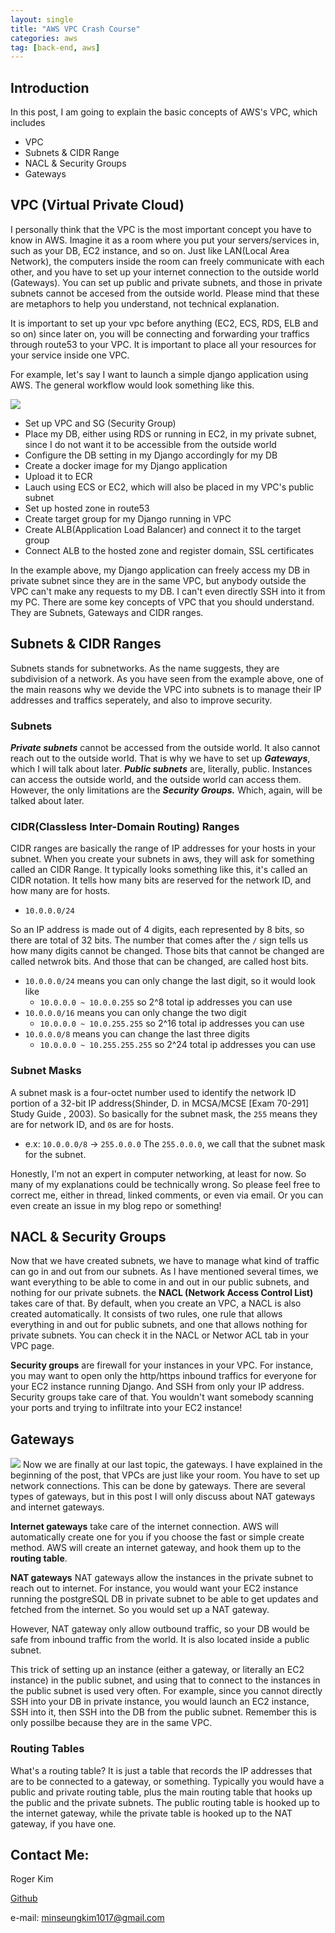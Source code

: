 ```yaml
---
layout: single
title: "AWS VPC Crash Course"
categories: aws
tag: [back-end, aws] 
---
```

## Introduction 
In this post, I am going to explain the basic concepts of AWS's VPC, which includes
- VPC 
- Subnets & CIDR Range
- NACL & Security Groups 
- Gateways

## VPC (Virtual Private Cloud)
I personally think that the VPC is the most important concept you have to know in AWS. Imagine it as a room where you put your servers/services in, such as your DB, EC2 instance, and so on. Just like LAN(Local Area Network), the computers inside the room can freely communicate with each other, and you have to set up your internet connection to the outside world (Gateways). You can set up public and private subnets, and those in private subnets cannot be accesed from the outside world. Please mind that these are metaphors to help you understand, not technical explanation.

It is important to set up your vpc before anything (EC2, ECS, RDS, ELB and so on) since later on, you will be connecting and forwarding your traffics through route53 to your VPC. It is important to place all your resources for your service inside one VPC.

For example, let's say I want to launch a simple django application using AWS. The general workflow would look something like this.

![](/assets/img/aws-architect.png)

- Set up VPC and SG (Security Group)
- Place my DB, either using RDS or running in EC2, in my private subnet, since I do not want it to be accessible from the outside world
- Configure the DB setting in my Django accordingly for my DB
- Create a docker image for my Django application
- Upload it to ECR
- Lauch using ECS or EC2, which will also be placed in my VPC's public subnet
- Set up hosted zone in route53
- Create target group for my Django running in VPC
- Create ALB(Application Load Balancer) and connect it to the target group
- Connect ALB to the hosted zone and register domain, SSL certificates

In the example above, my Django application can freely access my DB in private subnet since they are in the same VPC, but anybody outside the VPC can't make any requests to my DB. I can't even directly SSH into it from my PC. There are some key concepts of VPC that you should understand. They are Subnets, Gateways and CIDR ranges.

## Subnets & CIDR Ranges
Subnets stands for subnetworks. As the name suggests, they are subdivision of a network. As you have seen from the example above, one of the main reasons why we devide the VPC into subnets is to manage their IP addresses and traffics seperately, and also to improve security.

### Subnets
***Private subnets*** cannot be accessed from the outside world. It also cannot reach out to the outside world. That is why we have to set up ***Gateways***, which I will talk about later. ***Public subnets*** are, literally, public. Instances can access the outside world, and the outside world can access them. However, the only limitations are the ***Security Groups.*** Which, again, will be talked about later.


### CIDR(Classless Inter-Domain Routing) Ranges
CIDR ranges are basically the range of IP addresses for your hosts in your subnet. When you create your subnets in aws, they will ask for something called an CIDR Range. It typically looks something like this, it's called an CIDR notation. It tells how many bits are reserved for the network ID, and how many are for hosts.

- `10.0.0.0/24`

So an IP address is made out of 4 digits, each represented by 8 bits, so there are total of 32 bits. The number that comes after the `/` sign tells us how many digits cannot be changed. Those bits that cannot be changed are called netwrok bits. And those that can be changed, are called host bits.

- `10.0.0.0/24` means you can only change the last digit, so it would look like
    - `10.0.0.0 ~ 10.0.0.255` so 2^8 total ip addresses you can use
- `10.0.0.0/16` means you can only change the two digit 
    - `10.0.0.0 ~ 10.0.255.255` so 2^16 total ip addresses you can use
- `10.0.0.0/8` means you can change the last three digits
    - `10.0.0.0 ~ 10.255.255.255` so 2^24 total ip addresses you can use

### Subnet Masks
A subnet mask is a four-octet number used to identify the network ID portion of a 32-bit IP address(Shinder, D. in MCSA/MCSE [Exam 70-291] Study Guide , 2003). So basically for the subnet mask, the `255` means they are for network ID, and `0`s are for hosts.

- e.x: `10.0.0.0/8` -> `255.0.0.0`
The `255.0.0.0`, we call that the subnet mask for the subnet.

Honestly, I'm not an expert in computer networking, at least for now. So many of my explanations could be technically wrong. So please feel free to correct me, either in thread, linked comments, or even via email. Or you can even create an issue in my blog repo or something!

## NACL & Security Groups
Now that we have created subnets, we have to manage what kind of traffic can go in and out from our subnets. As I have mentioned several times, we want everything to be able to come in and out in our public subnets, and nothing for our private subnets. the **NACL (Network Access Control List)** takes care of that. By default, when you create an VPC, a NACL is also created automatically. It consists of two rules, one rule that allows everything in and out for public subnets, and one that allows nothing for private subnets. You can check it in the NACL or Networ ACL tab in your VPC page.

**Security groups** are firewall for your instances in your VPC. For instance, you may want to open only the http/https inbound traffics for everyone for your EC2 instance running Django. And SSH from only your IP address. Security groups take care of that. You wouldn't want somebody scanning your ports and trying to infiltrate into your EC2 instance!

## Gateways
![](/assets/img/gateways.png)
Now we are finally at our last topic, the gateways. I have explained in the beginning of the post, that VPCs are just like your room. You have to set up network connections. This can be done by gateways. There are several types of gateways, but in this post I will only discuss about NAT gateways and internet gateways.

**Internet gateways** take care of the internet connection. AWS will automatically create one for you if you choose the fast or simple create method. AWS will create an internet gateway, and hook them up to the **routing table**.

**NAT gateways**
NAT gateways allow the instances in the private subnet to reach out to internet. For instance, you would want your EC2 instance running the postgreSQL DB in private subnet to be able to get updates and fetched from the internet. So you would set up a NAT gateway.

However, NAT gateway only allow outbound traffic, so your DB would be safe from inbound traffic from the world. It is also located inside a public subnet.

This trick of setting up an instance (either a gateway, or literally an EC2 instance) in the public subnet, and using that to connect to the instances in the public subnet is used very often. For example, since you cannot directly SSH into your DB in private instance, you would launch an EC2 instance, SSH into it, then SSH into the DB from the public subnet. Remember this is only possilbe because they are in the same VPC.

### Routing Tables
What's a routing table? It is just a table that records the IP addresses that are to be connected to a gateway, or something. Typically you would have a public and private routing table, plus the main routing table that hooks up the public and the private subnets. The public routing table is hooked up to the internet gateway, while the private table is hooked up to the NAT gateway, if you have one.

## Contact Me:
Roger Kim

[Github](https://github.com/kmsrogerkim)

e-mail: <minseungkim1017@gmail.com> 